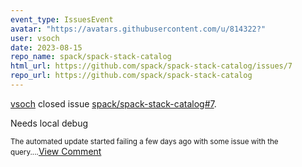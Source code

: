 ```yaml
---
event_type: IssuesEvent
avatar: "https://avatars.githubusercontent.com/u/814322?"
user: vsoch
date: 2023-08-15
repo_name: spack/spack-stack-catalog
html_url: https://github.com/spack/spack-stack-catalog/issues/7
repo_url: https://github.com/spack/spack-stack-catalog
---
```


<a href='https://github.com/vsoch' target='_blank'>vsoch</a> closed issue <a href='https://github.com/spack/spack-stack-catalog/issues/7' target='_blank'>spack/spack-stack-catalog#7</a>.

<p>Needs local debug</p><small>The automated update started failing a few days ago with some issue with the query....</small><a href='https://github.com/spack/spack-stack-catalog/issues/7' target='_blank'>View Comment</a>
